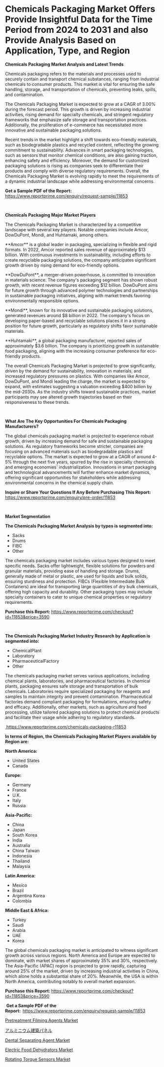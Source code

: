 <p><h1>Chemicals Packaging Market Offers Provide Insightful Data for the Time Period from 2024 to 2031 and also Provide Analysis Based on Application, Type, and Region</h1></p><p><strong>Chemicals Packaging Market Analysis and Latest Trends</strong></p>
<p><p>Chemicals packaging refers to the materials and processes used to securely contain and transport chemical substances, ranging from industrial chemicals to consumer products. This market is vital for ensuring the safe handling, storage, and transportation of chemicals, preventing leaks, spills, and contamination. </p><p>The Chemicals Packaging Market is expected to grow at a CAGR of 3.00% during the forecast period. This growth is driven by increasing industrial activities, rising demand for specialty chemicals, and stringent regulatory frameworks that emphasize safe storage and transportation practices. Additionally, the proliferation of e-commerce has necessitated more innovative and sustainable packaging solutions.</p><p>Recent trends in the market highlight a shift towards eco-friendly materials, such as biodegradable plastics and recycled content, reflecting the growing commitment to sustainability. Advances in smart packaging technologies, such as sensors that monitor chemical conditions, are also gaining traction, enhancing safety and efficiency. Moreover, the demand for customized packaging solutions is rising as companies seek to differentiate their products and comply with diverse regulatory requirements. Overall, the Chemicals Packaging Market is evolving rapidly to meet the requirements of a dynamic industrial landscape while addressing environmental concerns.</p></p>
<p><strong>Get a Sample PDF of the Report:&nbsp;</strong> <a href="https://www.reportprime.com/enquiry/request-sample/11853">https://www.reportprime.com/enquiry/request-sample/11853</a></p>
<p>&nbsp;</p>
<p><strong>Chemicals Packaging Major Market Players</strong></p>
<p><p>The Chemicals Packaging Market is characterized by a competitive landscape with several key players. Notable companies include Amcor, DowDuPont, Mondi, and Huhtamaki, among others.</p><p>**Amcor** is a global leader in packaging, specializing in flexible and rigid formats. In 2022, Amcor reported sales revenue of approximately $13 billion. With continuous investments in sustainability, including efforts to create recyclable packaging solutions, the company anticipates significant growth driven by rising demand for eco-friendly options.</p><p>**DowDuPont**, a merger-driven powerhouse, is committed to innovation in materials science. The company's packaging segment has shown robust growth, with recent revenue figures exceeding $12 billion. DowDuPont aims for future growth through advanced polymer technologies and partnerships in sustainable packaging initiatives, aligning with market trends favoring environmentally responsible options.</p><p>**Mondi**, known for its innovative and sustainable packaging solutions, generated revenues around $8 billion in 2022. The company's focus on developing paper-based and recyclable solutions places it in a strong position for future growth, particularly as regulatory shifts favor sustainable materials.</p><p>**Huhtamaki**, a global packaging manufacturer, reported sales of approximately $3.6 billion. The company is prioritizing growth in sustainable food packaging, aligning with the increasing consumer preference for eco-friendly products.</p><p>The overall Chemicals Packaging Market is projected to grow significantly, driven by the demand for sustainability, innovation in materials, and increased regulatory pressures on plastics. With companies like Amcor, DowDuPont, and Mondi leading the charge, the market is expected to expand, with estimates suggesting a valuation exceeding $400 billion by the mid-2030s. As the industry shifts toward sustainable practices, market participants may see altered growth trajectories based on their responsiveness to these trends.</p></p>
<p>&nbsp;</p>
<p><strong>What Are The Key Opportunities For Chemicals Packaging Manufacturers?</strong></p>
<p><p>The global chemicals packaging market is projected to experience robust growth, driven by increasing demand for safe and sustainable packaging solutions. As regulatory frameworks become stricter, companies are focusing on advanced materials such as biodegradable plastics and recyclable options. The market is expected to grow at a CAGR of around 4-5% through the next five years, spurred by the rise in specialty chemicals and emerging economies' industrialization. Innovations in smart packaging and technological advancements will further enhance market dynamics, offering significant opportunities for stakeholders while addressing environmental concerns in the chemical supply chain.</p></p>
<p><strong>Inquire or Share Your Questions If Any Before Purchasing This Report:</strong> <a href="https://www.reportprime.com/enquiry/pre-order/11853">https://www.reportprime.com/enquiry/pre-order/11853</a></p>
<p>&nbsp;</p>
<p><strong>Market Segmentation</strong></p>
<p><strong>The Chemicals Packaging Market Analysis by types is segmented into:</strong></p>
<p><ul><li>Sacks</li><li>Drums</li><li>FIBC</li><li>Other</li></ul></p>
<p><p>The chemicals packaging market includes various types designed to meet specific needs. Sacks offer lightweight, flexible solutions for powders and granular materials, providing ease of handling and storage. Drums, generally made of metal or plastic, are used for liquids and bulk solids, ensuring sturdiness and protection. FIBCs (Flexible Intermediate Bulk Containers) are ideal for transporting large quantities of dry bulk chemicals, offering high capacity and durability. Other packaging types may include specialty containers to cater to unique chemical properties or regulatory requirements.</p></p>
<p><strong>Purchase this Report:&nbsp;</strong><a href="https://www.reportprime.com/checkout?id=11853&price=3590">https://www.reportprime.com/checkout?id=11853&price=3590</a></p>
<p>&nbsp;</p>
<p><strong>The Chemicals Packaging Market Industry Research by Application is segmented into:</strong></p>
<p><ul><li>ChemicalPlant</li><li>Laboratory</li><li>PharmaceuticalFactory</li><li>Other</li></ul></p>
<p><p>The chemicals packaging market serves various applications, including chemical plants, laboratories, and pharmaceutical factories. In chemical plants, packaging ensures safe storage and transportation of bulk chemicals. Laboratories require specialized packaging for reagents and samples to maintain integrity and prevent contamination. Pharmaceutical factories demand compliant packaging for formulations, ensuring safety and efficacy. Additionally, other markets, such as agriculture and food processing, utilize tailored packaging solutions to protect chemical products and facilitate their usage while adhering to regulatory standards.</p></p>
<p><a href="https://www.reportprime.com/chemicals-packaging-r11853">&nbsp;https://www.reportprime.com/chemicals-packaging-r11853</a></p>
<p><strong>In terms of Region, the Chemicals Packaging Market Players available by Region are:</strong></p>
<p>
    <p> <strong> North America: </strong>
        <ul>
            <li>United States</li>
            <li>Canada</li>
        </ul>
        </p> 
    <p> <strong> Europe: </strong>
        <ul>
            <li>Germany</li>
            <li>France</li>
            <li>U.K.</li>
            <li>Italy</li>
            <li>Russia</li>
        </ul>
        </p> 
    <p> <strong> Asia-Pacific: </strong>
        <ul>
            <li>China</li>
            <li>Japan</li>
            <li>South Korea</li>
            <li>India</li>
            <li>Australia</li>
            <li>China Taiwan</li>
            <li>Indonesia</li>
            <li>Thailand</li>
            <li>Malaysia</li>
        </ul>
        </p> 
    <p> <strong> Latin America: </strong>
        <ul>
            <li>Mexico</li>
            <li>Brazil</li>
            <li>Argentina Korea</li>
            <li>Colombia</li>
        </ul>
        </p> 
    <p> <strong> Middle East & Africa: </strong>
        <ul>
            <li>Turkey</li>
            <li>Saudi</li>
            <li>Arabia</li>
            <li>UAE</li>
            <li>Korea</li>
        </ul>
    </p>
    </p>
<p><p>The global chemicals packaging market is anticipated to witness significant growth across various regions. North America and Europe are expected to dominate, with market shares of approximately 35% and 30%, respectively. The Asia-Pacific (APAC) region is projected to grow rapidly, capturing around 25% of the market, driven by increasing industrial activities in China, which alone holds a substantial share of 20%. Meanwhile, the USA is within North America, contributing notably to overall market expansion.</p></p>
<p><strong>Purchase this Report: </strong><a href="https://www.reportprime.com/checkout?id=11853&price=3590">https://www.reportprime.com/checkout?id=11853&price=3590</a></p>
<p>&nbsp;<strong>Get a Sample PDF of the Report:&nbsp;&nbsp;</strong><a href="https://www.reportprime.com/enquiry/request-sample/11853">https://www.reportprime.com/enquiry/request-sample/11853</a></p>
<p><strong></strong></p>
<p><p><a href="https://issuu.com/reportprime-2/docs/pretreatment-filming-agents-market-_63b97de943fac6">Pretreatment Filming Agents Market</a></p><p><a href="https://medium.com/@jethro6smck/%E3%82%A2%E3%83%AB%E3%83%9F%E3%83%8B%E3%82%A6%E3%83%A0%E5%BB%BA%E6%9D%90%E3%83%91%E3%83%8D%E3%83%AB%E5%B8%82%E5%A0%B4%E3%81%AE%E6%9C%AA%E6%9D%A5-%E3%82%B0%E3%83%AD%E3%83%BC%E3%83%90%E3%83%AB%E5%B8%82%E5%A0%B4%E4%BA%88%E6%B8%AC%E3%81%A8%E5%B8%82%E5%A0%B4%E5%8B%95%E5%90%91-2024%E5%B9%B4-2031%E5%B9%B4-15862f0c2992">アルミニウム建築パネル</a></p><p><a href="https://issuu.com/reportprime-2/docs/dental-separating-agent-market-size_1f429f7b5ef446">Dental Separating Agent Market</a></p><p><a href="https://medium.com/@gracielawharris42024/global-electric-food-dehydrators-market-landscape-future-trends-and-market-strategic-forecast-ad9f91a273ed">Electric Food Dehydrators Market</a></p><p><a href="https://medium.com/@m.muhlisin.sin_83756/strategic-market-insights-navigating-the-global-rotating-torque-sensors-market-landscape-2024-cc1a2352bbbe">Rotating Torque Sensors Market</a></p></p>